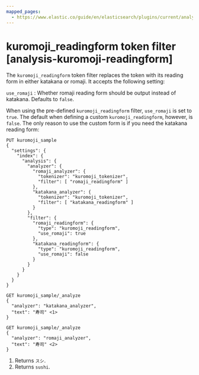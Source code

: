 ```yaml
---
mapped_pages:
  - https://www.elastic.co/guide/en/elasticsearch/plugins/current/analysis-kuromoji-readingform.html
---
```


# kuromoji_readingform token filter [analysis-kuromoji-readingform]

The `kuromoji_readingform` token filter replaces the token with its reading form in either katakana or romaji. It accepts the following setting:

`use_romaji`
:   Whether romaji reading form should be output instead of katakana. Defaults to `false`.

When using the pre-defined `kuromoji_readingform` filter, `use_romaji` is set to `true`. The default when defining a custom `kuromoji_readingform`, however, is `false`. The only reason to use the custom form is if you need the katakana reading form:

```console
PUT kuromoji_sample
{
  "settings": {
    "index": {
      "analysis": {
        "analyzer": {
          "romaji_analyzer": {
            "tokenizer": "kuromoji_tokenizer",
            "filter": [ "romaji_readingform" ]
          },
          "katakana_analyzer": {
            "tokenizer": "kuromoji_tokenizer",
            "filter": [ "katakana_readingform" ]
          }
        },
        "filter": {
          "romaji_readingform": {
            "type": "kuromoji_readingform",
            "use_romaji": true
          },
          "katakana_readingform": {
            "type": "kuromoji_readingform",
            "use_romaji": false
          }
        }
      }
    }
  }
}

GET kuromoji_sample/_analyze
{
  "analyzer": "katakana_analyzer",
  "text": "寿司" <1>
}

GET kuromoji_sample/_analyze
{
  "analyzer": "romaji_analyzer",
  "text": "寿司" <2>
}
```

1. Returns `スシ`.
2. Returns `sushi`.


